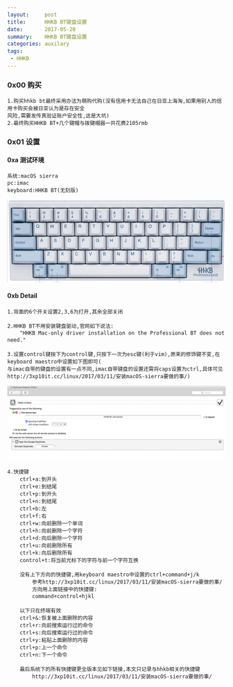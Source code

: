 ```yaml
---
layout:     post
title:      HHKB BT键盘设置
date:       2017-05-20
summary:    HHKB BT键盘设置
categories: auxilary
tags:
 - HHKB
---
```


### 0x00 购买

```
1.购买hhkb bt最终采用办法为萌购代购(没有信用卡无法自己在日亚上海淘,如果用别人的信用卡购买会被日亚认为是存在安全
风险,需要发传真验证账户安全性,这是大坑)
2.最终购买HHKB BT+几个键帽与拨键帽器一共花费2105rmb
```

### 0x01 设置

#### 0xa 测试环境

```
系统:macOS sierra
pc:imac
keyboard:HHKB BT(无刻版)
```

<img src="https://raw.githubusercontent.com/3xp10it/pic/master/hhkb.png">


#### 0xb Detail

```
1.背面的6个开关设置2,3,6为打开,其余全部关闭

2.HHKB BT不用安装键盘驱动,官网如下说法:
    "HHKB Mac-only driver installation on the Professional BT does not need."

3.设置control键按下为control键,只按下一次为esc键(利于vim),原来的修饰键不变,在keyboard maestro中设置如下图即可(
与imac自带的键盘的设置有一点不同,imac自带键盘的设置还需将caps设置为ctrl,具体可见
http://3xp10it.cc/linux/2017/03/11/安装macOS-sierra要做的事/)
```

<img src="https://raw.githubusercontent.com/3xp10it/pic/master/hhkb-ctr2esc.png">

```
4.快捷键
    ctrl+a:到开头
    ctrl+e:到结尾
    ctrl+p:到开头
    ctrl+n:到结尾
    ctrl+b:左
    ctrl+f:右
    ctrl+w:向前删除一个单词
    ctrl+h:向前删除一个字符
    ctrl+d:向后删除一个字符
    ctrl+u:向前删除所有
    ctrl+k:向后删除所有
    control+t:将当前光标下的字符与前一个字符互换

    没有上下方向的快捷键,用keyboard maestro中设置的ctrl+command+j/k
        参考http://3xp10it.cc/linux/2017/03/11/安装macOS-sierra要做的事/
        方向用上面链接中的快捷键:
        command+control+hjkl

    以下只在终端有效
    ctrl+&:恢复被上面删除的内容
    ctrl+r:向前搜索运行过的命令
    ctrl+s:向后搜索运行过的命令
    ctrl+y:粘贴上面删除的内容
    ctrl+p:上一个命令
    ctrl+n:下一个命令

    最后系统下的所有快捷键更全版本见如下链接,本文只记录与hhkb相关的快捷键
        http://3xp10it.cc/linux/2017/03/11/安装macOS-sierra要做的事/
```
